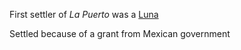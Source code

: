 First settler of *La Puerto* was a [Luna](</MárezFamily/GabrielandMariaMárez.md#Maria Márez>)

Settled because of a grant from Mexican government